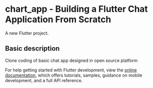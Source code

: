 # chart_app - Building a Flutter Chat Application From Scratch

A new Flutter project.

## Basic description

Clone coding of basic chat app designed in open source platform

For help getting started with Flutter development, view the
[online documentation](https://docs.flutter.dev/), which offers tutorials,
samples, guidance on mobile development, and a full API reference.
